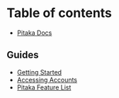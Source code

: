 # Table of contents

* [Pitaka Docs](README.md)

## Guides

* [Getting Started](guides/getting-started.md)
* [Accessing Accounts](guides/accessing-accounts.md)
* [Pitaka Feature List](guides/pitaka-feature-list.md)
